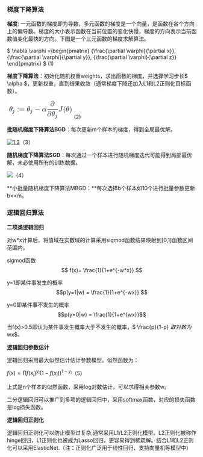 ### 梯度下降算法

**梯度**: 一元函数的梯度即为导数，多元函数的梯度是一个向量，是函数在各个方向上的偏导数。梯度的大小表示函数在当前位置的变化快慢，梯度的方向表示当前函数值变化最快的方向。下图是一个三元函数的梯度求解算法。

$
\nabla \varphi =\begin{pmatrix}
{\frac{\partial \varphi}{\partial x}},  
{\frac{\partial \varphi}{\partial y}},
{\frac{\partial \varphi}{\partial z}}
\end{pmatrix} $ (1)

**梯度下降算法**：初始化随机权重weights，求出函数的梯度，并选择学习步长$ \alpha $，更新权重，直到结果收敛（通常梯度下降还加入L1和L2正则化目标函数）。

![](/assets/import_gd.png) (2)

**批随机梯度下降算法BGD**：每次更新m个样本的梯度，得到全局最优解。

[![](https://github.com/endymecy/spark-ml-source-analysis/raw/master/最优化算法/梯度下降/imgs/1.3.png "1.3")](https://github.com/endymecy/spark-ml-source-analysis/blob/master/最优化算法/梯度下降/imgs/1.3.png)（3）

**随机梯度下降算法SGD**：每次通过一个样本进行随机梯度迭代可能得到局部最优解，未必使用所有的训练数据。

![](http://upload-images.jianshu.io/upload_images/1825085-a08b3af9b8250e20.png?imageMogr2/auto-orient/strip|imageView2/2/w/1240)（4）

**小批量随机梯度下降算法MBGD：**每次选择b个样本如10个进行批量参数更新b&lt;&lt;m。

### 逻辑回归算法

**二项类逻辑回归**

对w\*x计算后，将值域在实数域的计算采用sigmod函数结果映射到[0,1]函数区间范围内。

sigmod函数 $$ f(x)= \frac{1}{1+e^{-w*x}} $$

y=1即某件事发生的概率$$p(y=1|w) = \frac{1}{1+e^{-wx}} $$

y=0即某件事不发生的概率$$p(y=0|w) = \frac{1}{1+e^{wx}}$$

当f(x)&gt;0.5即认为某件事发生概率大于不发生的概率，$ \frac{p}{1-p} $取对数为$wx$。

**逻辑回归参数估计**

逻辑回归采用最大似然估计估计参数模型。似然函数为：

$f(x)= \prod f(x_i)^{y_i}(1-f(x_i))^{1-y_i}$（5）

上式是n个样本的似然函数，采用log对数估计，可以求得相关参数w。

二分逻辑回归可以推广到多项的逻辑回归中，采用softmax函数，对应的损失函数是log损失函数。

**逻辑回归正则化**

逻辑回归正则化可以防止模型过复杂,通常采用L1/L2正则化模型。L2正则化被称作hinge回归，L1正则化也被成为Lasso回归，更容易得到稀疏解。结合L1和L2正则化可以采用ElasticNet.（注：正则化广泛用于线性回归、支持向量机等模型中）
